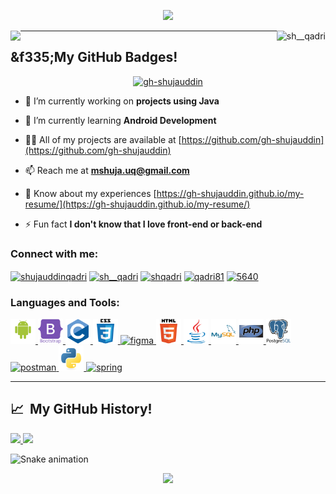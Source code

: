 <p align=center><img
    src="https://capsule-render.vercel.app/api?type=waving&color=gradient&height=300&section=header&text=Hey,%20I'm%20Shujauddin%20Qadri!%20👋&animation=fadeIn&fontSize=50&desc=Learning%20Android%20Development&fontAlignY=40" />
</p>
<p><img
    src="https://visitor-badge-reloaded.herokuapp.com/badge?&page_id=gh-shujauddin&text=Visits&style=for-the-badge&logo=github"  align="left"/>
</p>

<p > <a href="https://twitter.com/sh__qadri" target="blank"><img align="right" src="https://img.shields.io/twitter/follow/sh__qadri?logo=twitter&style=for-the-badge" alt="sh__qadri" /></a> </p>

---
<h2> &f335;My GitHub Badges!</h2>

<p align="center"> <a href="https://github.com/gh-shujauddin"><img
      src="https://github-profile-trophy.vercel.app/?username=gh-shujauddin&column=7" alt="gh-shujauddin" /></a> </p>

- 🔭 I’m currently working on **projects using Java**

- 🌱 I’m currently learning **Android Development**

- 👨‍💻 All of my projects are available at [https://github.com/gh-shujauddin](https://github.com/gh-shujauddin)

- 📫 Reach me at **mshuja.uq@gmail.com**

- 📄 Know about my experiences [https://gh-shujauddin.github.io/my-resume/](https://gh-shujauddin.github.io/my-resume/)

- ⚡ Fun fact **I don't know that I love front-end or back-end**

<h3 align="left">Connect with me:</h3>
<p align="left">
  <a href="https://codepen.io/shujauddinqadri" target="blank"><img align="center"
      src="https://raw.githubusercontent.com/rahuldkjain/github-profile-readme-generator/master/src/images/icons/Social/codepen.svg"
      alt="shujauddinqadri" height="30" width="40" /></a>
  <a href="https://twitter.com/sh__qadri" target="blank"><img align="center"
      src="https://raw.githubusercontent.com/rahuldkjain/github-profile-readme-generator/master/src/images/icons/Social/twitter.svg"
      alt="sh__qadri" height="30" width="40" /></a>
  <a href="https://linkedin.com/in/shqadri" target="blank"><img align="center"
      src="https://raw.githubusercontent.com/rahuldkjain/github-profile-readme-generator/master/src/images/icons/Social/linked-in-alt.svg"
      alt="shqadri" height="30" width="40" /></a>
  <a href="https://www.leetcode.com/qadri81" target="blank"><img align="center"
      src="https://raw.githubusercontent.com/rahuldkjain/github-profile-readme-generator/master/src/images/icons/Social/leet-code.svg"
      alt="qadri81" height="30" width="40" /></a>
  <a href="https://discord.gg/5640" target="blank"><img align="center"
      src="https://raw.githubusercontent.com/rahuldkjain/github-profile-readme-generator/master/src/images/icons/Social/discord.svg"
      alt="5640" height="30" width="40" /></a>
</p>

<h3 align="left">Languages and Tools:</h3>
<p align="left"> <a href="https://developer.android.com" target="_blank" rel="noreferrer"> <img
      src="https://raw.githubusercontent.com/devicons/devicon/master/icons/android/android-original-wordmark.svg"
      alt="android" width="40" height="40" /> </a> <a href="https://getbootstrap.com" target="_blank" rel="noreferrer">
    <img src="https://raw.githubusercontent.com/devicons/devicon/master/icons/bootstrap/bootstrap-plain-wordmark.svg"
      alt="bootstrap" width="40" height="40" /> </a> <a href="https://www.cprogramming.com/" target="_blank"
    rel="noreferrer"> <img src="https://raw.githubusercontent.com/devicons/devicon/master/icons/c/c-original.svg"
      alt="c" width="40" height="40" /> </a> <a href="https://www.w3schools.com/css/" target="_blank" rel="noreferrer">
    <img src="https://raw.githubusercontent.com/devicons/devicon/master/icons/css3/css3-original-wordmark.svg"
      alt="css3" width="40" height="40" /> </a> <a href="https://www.figma.com/" target="_blank" rel="noreferrer"> <img
      src="https://www.vectorlogo.zone/logos/figma/figma-icon.svg" alt="figma" width="40" height="40" /> </a> <a
    href="https://www.w3.org/html/" target="_blank" rel="noreferrer"> <img
      src="https://raw.githubusercontent.com/devicons/devicon/master/icons/html5/html5-original-wordmark.svg"
      alt="html5" width="40" height="40" /> </a> <a href="https://www.java.com" target="_blank" rel="noreferrer"> <img
      src="https://raw.githubusercontent.com/devicons/devicon/master/icons/java/java-original.svg" alt="java" width="40"
      height="40" /> </a> <a href="https://www.mysql.com/" target="_blank" rel="noreferrer"> <img
      src="https://raw.githubusercontent.com/devicons/devicon/master/icons/mysql/mysql-original-wordmark.svg"
      alt="mysql" width="40" height="40" /> </a> <a href="https://www.php.net" target="_blank" rel="noreferrer"> <img
      src="https://raw.githubusercontent.com/devicons/devicon/master/icons/php/php-original.svg" alt="php" width="40"
      height="40" /> </a> <a href="https://www.postgresql.org" target="_blank" rel="noreferrer"> <img
      src="https://raw.githubusercontent.com/devicons/devicon/master/icons/postgresql/postgresql-original-wordmark.svg"
      alt="postgresql" width="40" height="40" /> </a> <a href="https://postman.com" target="_blank" rel="noreferrer">
    <img src="https://www.vectorlogo.zone/logos/getpostman/getpostman-icon.svg" alt="postman" width="40" height="40" />
  </a> <a href="https://www.python.org" target="_blank" rel="noreferrer"> <img
      src="https://raw.githubusercontent.com/devicons/devicon/master/icons/python/python-original.svg" alt="python"
      width="40" height="40" /> </a> <a href="https://spring.io/" target="_blank" rel="noreferrer"> <img
      src="https://www.vectorlogo.zone/logos/springio/springio-icon.svg" alt="spring" width="40" height="40" /> </a>
</p>


---

<h2> 📈 &nbsp;My GitHub History!</h2>
<a href="https://github.com/gh-shujauddin">
  <img height="180em" src="https://github-readme-stats.vercel.app/api?username=gh-shujauddin&theme=dark&show_icons=true" />
  <img height="180em" src="https://github-readme-stats.vercel.app/api/top-langs/?username=gh-shujauddin&theme=dark&layout=compact" />
</a>
<!-- <a href="https://git.io/streak-stats">
  <img align="center" src="https://streak-stats.demolab.com?user=gh-shujauddin&theme=dark" />
</a> -->

![Snake animation](https://github.com/gh-shujauddin/gh-shujauddin/blob/output/github-contribution-grid-snake.svg)

<p align="center">
  <img src="https://capsule-render.vercel.app/api?type=waving&color=gradient&height=100&section=footer"/>
</p>
